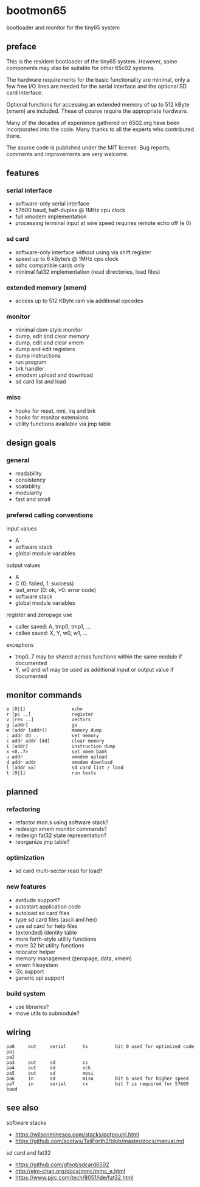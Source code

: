 # bootmon65

bootloader and monitor for the tiny65 system

## preface

This is the resident bootloader of the tiny65 system. However, some
components may also be suitable for other 65c02 systems.

The hardware requirements for the basic functionality are minimal, only a few
free I/O lines are needed for the serial interface and the optional SD card
interface.

Optional functions for accessing an extended memory of up to 512 kByte (xmem)
are included. These of course require the appropriate hardware.

Many of the decades of experience gathered on 6502.org have been incorporated
into the code. Many thanks to all the experts who contributed there.

The source code is published under the MIT license. Bug reports, comments and
improvements are very welcome.

## features

### serial interface

* software-only serial interface
* 57600 baud, half-duplex @ 1MHz cpu clock
* full xmodem implementation
* processing terminal input at wire speed requires remote echo off (e 0)

### sd card

* software-only interface without using via shift register
* speed up to 6 kByte/s @ 1MHz cpu clock
* sdhc compatible cards only
* minimal fat32 implementation (read directories, load files)

### extended memory (xmem)

* access up to 512 KByte ram via additional opcodes

### monitor

* minimal cbm-style monitor
* dump, edit and clear memory
* dump, edit and clear xmem
* dump and edit registers
* dump instructions
* run program
* brk handler
* xmodem upload and download
* sd card list and load

### misc

* hooks for reset, nmi, irq and brk
* hooks for monitor extensions
* utility functions available via jmp table

## design goals

### general

* readability
* consistency
* scalability
* modularity
* fast and small

### prefered calling conventions

input values

* A
* software stack
* global module variables

output values

* A
* C (0: failed, 1: success)
* last_error (0: ok, >0: error code)
* software stack
* global module variables

register and zeropage use

* caller saved: A, tmp0, tmp1, ...
* callee saved: X, Y, w0, w1, ...

exceptions

* tmp0..7 may be shared across functions within the same module if documented
* Y, w0 and w1 may be used as additional input or output value if documented

## monitor commands

    e [0|1]                 echo 
    r [pc ..]               register
    v [res ..]              vectors
    g [addr]                go
    m [addr [addr]]         memory dump
    : addr dd ..            set memory
    c addr addr [dd]        clear memory
    i [addr]                instruction dump
    x <0..7>                set xmem bank
    u addr                  xmodem upload
    d addr addr             xmodem download
    l [addr xx]             sd card list / load
    t [0|1]                 run tests

## planned

### refactoring

* refactor mon.s using software stack?
* redesign xmem monitor commands?
* redesign fat32 state representation?
* reorganize jmp table?

### optimization

* sd card multi-sector read for load?

### new features

* avrdude support?
* autostart application code
* autoload sd card files
* type sd card files (ascii and hex)
* use sd card for help files
* (extended) identity table
* more forth-style utility functions
* more 32 bit utility functions
* relocator helper
* memory management (zeropage, data, xmem)
* xmem filesystem
* i2c support
* generic spi support

### build system

* use libraries?
* move utils to submodule?

## wiring

    pa0     out     serial      tx          bit 0 used for optimized code
    pa1
    pa2
    pa3     out     sd          cs
    pa4     out     sd          sck
    pa5     out     sd          mosi
    pa6     in      sd          miso        bit 6 used for higher speed
    pa7     in      serial      rx          bit 7 is required for 57600 baud

## see also

software stacks

* <https://wilsonminesco.com/stacks/potpourri.html>
* <https://github.com/scotws/TaliForth2/blob/master/docs/manual.md>

sd card and fat32

* <https://github.com/gfoot/sdcard6502>
* <http://elm-chan.org/docs/mmc/mmc_e.html>
* <https://www.pjrc.com/tech/8051/ide/fat32.html>
